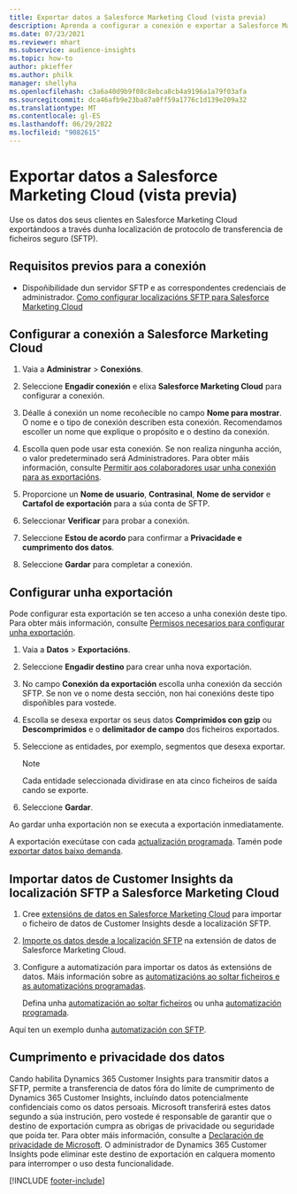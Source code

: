 ```yaml
---
title: Exportar datos a Salesforce Marketing Cloud (vista previa)
description: Aprenda a configurar a conexión e exportar a Salesforce Marketing Cloud.
ms.date: 07/23/2021
ms.reviewer: mhart
ms.subservice: audience-insights
ms.topic: how-to
author: pkieffer
ms.author: philk
manager: shellyha
ms.openlocfilehash: c3a6a40d9b9f08c8ebca8cb4a9196a1a79f03afa
ms.sourcegitcommit: dca46afb9e23ba87a0ff59a1776c1d139e209a32
ms.translationtype: MT
ms.contentlocale: gl-ES
ms.lasthandoff: 06/29/2022
ms.locfileid: "9082615"
---
```

# <a name="export-data-to-salesforce-marketing-cloud-preview"></a>Exportar datos a Salesforce Marketing Cloud (vista previa)

Use os datos dos seus clientes en Salesforce Marketing Cloud exportándoos a través dunha localización de protocolo de transferencia de ficheiros seguro (SFTP).

## <a name="prerequisites-for-connection"></a>Requisitos previos para a conexión

- Dispoñibilidade dun servidor SFTP e as correspondentes credenciais de administrador. [Como configurar localizacións SFTP para Salesforce Marketing Cloud](https://help.salesforce.com/articleView?id=sf.mc_es_configure_enhanced_ftp.htm&type=5) 

## <a name="set-up-the-connection-to-salesforce-marketing-cloud"></a>Configurar a conexión a Salesforce Marketing Cloud

1. Vaia a **Administrar** > **Conexións**.

1. Seleccione **Engadir conexión** e elixa **Salesforce Marketing Cloud** para configurar a conexión.

1. Déalle á conexión un nome recoñecible no campo **Nome para mostrar**. O nome e o tipo de conexión describen esta conexión. Recomendamos escoller un nome que explique o propósito e o destino da conexión.

1. Escolla quen pode usar esta conexión. Se non realiza ningunha acción, o valor predeterminado será Administradores. Para obter máis información, consulte [Permitir aos colaboradores usar unha conexión para as exportacións](connections.md#allow-contributors-to-use-a-connection-for-exports).

1. Proporcione un **Nome de usuario**, **Contrasinal**, **Nome de servidor** e **Cartafol de exportación** para a súa conta de SFTP.

1. Seleccionar **Verificar** para probar a conexión.

1. Seleccione **Estou de acordo** para confirmar a **Privacidade e cumprimento dos datos**.

1. Seleccione **Gardar** para completar a conexión.

## <a name="configure-an-export"></a>Configurar unha exportación

Pode configurar esta exportación se ten acceso a unha conexión deste tipo. Para obter máis información, consulte [Permisos necesarios para configurar unha exportación](export-destinations.md#set-up-a-new-export).

1. Vaia a **Datos** > **Exportacións**.

1. Seleccione **Engadir destino** para crear unha nova exportación.

1. No campo **Conexión da exportación** escolla unha conexión da sección SFTP. Se non ve o nome desta sección, non hai conexións deste tipo dispoñibles para vostede.

1. Escolla se desexa exportar os seus datos **Comprimidos con gzip** ou **Descomprimidos** e o **delimitador de campo** dos ficheiros exportados.

1. Seleccione as entidades, por exemplo, segmentos que desexa exportar.

   > [!NOTE]
   > Cada entidade seleccionada dividirase en ata cinco ficheiros de saída cando se exporte. 

1. Seleccione **Gardar**.

Ao gardar unha exportación non se executa a exportación inmediatamente.

A exportación execútase con cada [actualización programada](system.md#schedule-tab). Tamén pode [exportar datos baixo demanda](export-destinations.md#run-exports-on-demand). 

## <a name="import-customer-insights-data-from-sftp-location-to-salesforce-marketing-cloud"></a>Importar datos de Customer Insights da localización SFTP a Salesforce Marketing Cloud

1. Cree [extensións de datos en Salesforce Marketing Cloud](https://help.salesforce.com/articleView?id=sf.mc_es_create_data_extension.htm&type=5) para importar o ficheiro de datos de Customer Insights desde a localización SFTP.

2. [Importe os datos desde a localización SFTP](https://help.salesforce.com/articleView?id=sf.mc_es_import_data_extension_classic.htm&type=5) na extensión de datos de Salesforce Marketing Cloud. 

3. Configure a automatización para importar os datos ás extensións de datos. Máis información sobre as [automatizacións ao soltar ficheiros e as automatizacións programadas](https://help.salesforce.com/articleView?id=sf.mc_as_triggered_automations.htm&type=5).

   Defina unha [automatización ao soltar ficheiros](https://help.salesforce.com/articleView?id=sf.mc_as_define_a_triggered_automation.htm&type=5) ou unha [automatización programada](https://help.salesforce.com/articleView?id=sf.mc_as_define_a_scheduled_automation.htm&type=5). 

Aquí ten un exemplo dunha [automatización con SFTP](https://help.salesforce.com/articleView?id=sf.mc_as_ftp_and_triggered_automation_scenario.htm&type=5).

## <a name="data-privacy-and-compliance"></a>Cumprimento e privacidade dos datos

Cando habilita Dynamics 365 Customer Insights para transmitir datos a SFTP, permite a transferencia de datos fóra do límite de cumprimento de Dynamics 365 Customer Insights, incluíndo datos potencialmente confidenciais como os datos persoais. Microsoft transferirá estes datos segundo a súa instrución, pero vostede é responsable de garantir que o destino de exportación cumpra as obrigas de privacidade ou seguridade que poida ter. Para obter máis información, consulte a [Declaración de privacidade de Microsoft](https://go.microsoft.com/fwlink/?linkid=396732).
O administrador de Dynamics 365 Customer Insights pode eliminar este destino de exportación en calquera momento para interromper o uso desta funcionalidade.

[!INCLUDE [footer-include](includes/footer-banner.md)]
